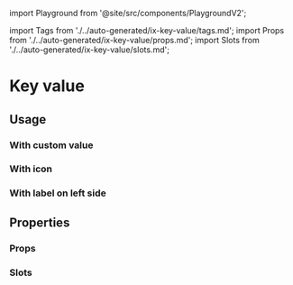 import Playground from '@site/src/components/PlaygroundV2';

import Tags from './../auto-generated/ix-key-value/tags.md';
import Props from './../auto-generated/ix-key-value/props.md';
import Slots from './../auto-generated/ix-key-value/slots.md';

# Key value

<Tags />

## Usage

<Playground
name="key-value" height="16rem"
examplesByName>
</Playground>

### With custom value

<Playground
name="key-value-with-custom-value"
examplesByName>
</Playground>

### With icon

<Playground
name="key-value-with-icon"
examplesByName>
</Playground>

### With label on left side

<Playground
name="key-value-with-label-left"
examplesByName>
</Playground>

## Properties

### Props

<Props />

### Slots

<Slots />
